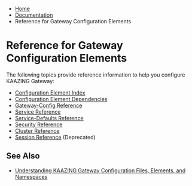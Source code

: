 -   [Home](../../index.md)
-   [Documentation](../index.md)
-   Reference for Gateway Configuration Elements

Reference for Gateway Configuration Elements 
==========================================================================

The following topics provide reference information to help you configure KAAZING Gateway:

-   [Configuration Element Index](r_conf_elementref.md)
-   [Configuration Element Dependencies](r_conf_elementdep.md)
-   [Gateway-Config Reference](r_conf_gwconfig.md)
-   [Service Reference](r_conf_service.md)
-   [Service-Defaults Reference](r_conf_serv_defs.md)
-   [Security Reference](r_conf_security.md)
-   [Cluster Reference](r_conf_cluster.md)
-   [Session Reference](r_conf_session.md) (Deprecated)

See Also
--------

-   [Understanding KAAZING Gateway Configuration Files, Elements, and Namespaces](c_conf_concepts.md)

</div>


